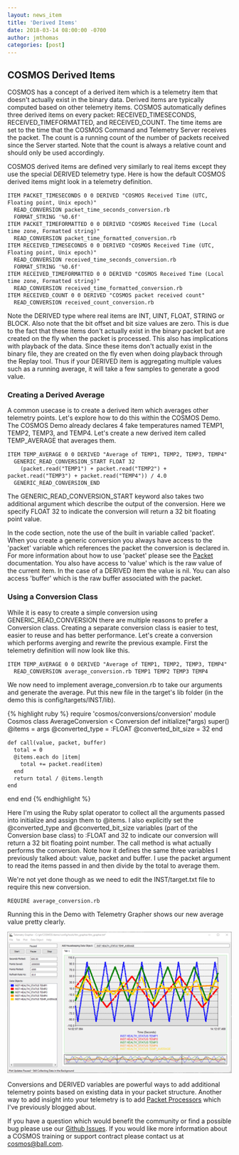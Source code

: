 ```yaml
---
layout: news_item
title: 'Derived Items'
date: 2018-03-14 08:00:00 -0700
author: jmthomas
categories: [post]
---
```

## COSMOS Derived Items
COSMOS has a concept of a derived item which is a telemetry item that doesn't actually exist in the binary data. Derived items are typically computed based on other telemetry items. COSMOS automatically defines three derived items on every packet: RECEIVED_TIMESECONDS, RECEIVED_TIMEFORMATTED, and RECEIVED_COUNT. The time items are set to the time that the COSMOS Command and Telemetry Server receives the packet. The count is a running count of the number of packets received since the Server started. Note that the count is always a relative count and should only be used accordingly.

COSMOS derived items are defined very similarly to real items except they use the special DERIVED telemetry type. Here is how the default COSMOS derived items might look in a telemetry definition.

```
ITEM PACKET_TIMESECONDS 0 0 DERIVED "COSMOS Received Time (UTC, Floating point, Unix epoch)"
  READ_CONVERSION packet_time_seconds_conversion.rb
  FORMAT_STRING '%0.6f'
ITEM PACKET_TIMEFORMATTED 0 0 DERIVED "COSMOS Received Time (Local time zone, Formatted string)"
  READ_CONVERSION packet_time_formatted_conversion.rb
ITEM RECEIVED_TIMESECONDS 0 0 DERIVED "COSMOS Received Time (UTC, Floating point, Unix epoch)"
  READ_CONVERSION received_time_seconds_conversion.rb
  FORMAT_STRING '%0.6f'
ITEM RECEIVED_TIMEFORMATTED 0 0 DERIVED "COSMOS Received Time (Local time zone, Formatted string)"
  READ_CONVERSION received_time_formatted_conversion.rb
ITEM RECEIVED_COUNT 0 0 DERIVED "COSMOS packet received count"
  READ_CONVERSION received_count_conversion.rb
```

Note the DERIVED type where real items are INT, UINT, FLOAT, STRING or BLOCK. Also note that the bit offset and bit size values are zero. This is due to the fact that these items don't actually exist in the binary packet but are created on the fly when the packet is processed. This also has implications with playback of the data. Since these items don't actually exist in the binary file, they are created on the fly even when doing playback through the Replay tool. Thus if your DERIVED item is aggregating multiple values such as a running average, it will take a few samples to generate a good value.

### Creating a Derived Average
A common usecase is to create a derived item which averages other telemetry points. Let's explore how to do this within the COSMOS Demo. The COSMOS Demo already declares 4 fake temperatures named TEMP1, TEMP2, TEMP3, and TEMP4. Let's create a new derived item called TEMP_AVERAGE that averages them.

```
ITEM TEMP_AVERAGE 0 0 DERIVED "Average of TEMP1, TEMP2, TEMP3, TEMP4"
  GENERIC_READ_CONVERSION_START FLOAT 32
    (packet.read("TEMP1") + packet.read("TEMP2") + packet.read("TEMP3") + packet.read("TEMP4")) / 4.0
  GENERIC_READ_CONVERSION_END
```

The GENERIC_READ_CONVERSION_START keyword also takes two additional argument which describe the output of the conversion. Here we specify FLOAT 32 to indicate the conversion will return a 32 bit floating point value.

In the code section, note the use of the built in variable called 'packet'. When you create a generic conversion you always have access to the 'packet' variable which references the packet the conversion is declared in. For more information about how to use 'packet' please see the [Packet](/docs/packet_class/) documentation. You also have access to 'value' which is the raw value of the current item. In the case of a DERIVED item the value is nil. You can also access 'buffer' which is the raw buffer associated with the packet.

### Using a Conversion Class
While it is easy to create a simple conversion using GENERIC_READ_CONVERSION there are multiple reasons to prefer a Conversion class. Creating a separate conversion class is easier to test, easier to reuse and has better performance. Let's create a conversion which performs averging and rewrite the previous example. First the telemetry definition will now look like this.

```
ITEM TEMP_AVERAGE 0 0 DERIVED "Average of TEMP1, TEMP2, TEMP3, TEMP4"
  READ_CONVERSION average_conversion.rb TEMP1 TEMP2 TEMP3 TEMP4
```

We now need to implement average_conversion.rb to take our arguments and generate the average. Put this new file in the target's lib folder (in the demo this is config/targets/INST/lib).

{% highlight ruby %}
require 'cosmos/conversions/conversion'
module Cosmos
  class AverageConversion < Conversion
    def initialize(*args)
      super()
      @items = args
      @converted_type = :FLOAT
      @converted_bit_size = 32
    end

    def call(value, packet, buffer)
      total = 0
      @items.each do |item|
        total += packet.read(item)
      end
      return total / @items.length
    end
  end
end
{% endhighlight %}

Here I'm using the Ruby splat operator to collect all the arguments passed into initialize and assign them to @items. I also explicitly set the @converted_type and @converted_bit_size variables (part of the Conversion base class) to :FLOAT and 32 to indicate our conversion will return a 32 bit floating point number. The call method is what actually performs the conversion. Note how it defines the same three variables I previously talked about: value, packet and buffer. I use the packet argument to read the items passed in and then divide by the total to average them.

We're not yet done though as we need to edit the INST/target.txt file to require this new conversion.

```
REQUIRE average_conversion.rb
```

Running this in the Demo with Telemetry Grapher shows our new average value pretty clearly.

![Tlm Grapher Derived](/img/2018_03_14_tlm_grapher_derived.png)

Conversions and DERIVED variables are powerful ways to add additional telemetry points based on existing data in your packet structure. Another way to add insight into your telemetry is to add [Packet Processors](/news/2017/05/08/packet_processors/) which I've previously blogged about.

If you have a question which would benefit the community or find a possible bug please use our [Github Issues](https://github.com/BallAerospace/COSMOS/issues). If you would like more information about a COSMOS training or support contract please contact us at <cosmos@ball.com>.
